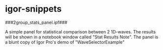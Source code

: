 igor-snippets
=============

###2group_stats_panel.ipf###

A simple panel for statistical comparison between 2 1D-waves.  The results will be shown in a notebook window called "Stat Results Note".  The panel is a blunt copy of Igor Pro's demo of "WaveSelectorExample"
